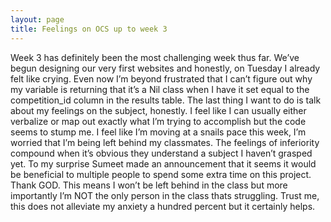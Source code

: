 ```yaml
---
layout: page
title: Feelings on OCS up to week 3
---
```


Week 3 has definitely been the most challenging week thus far.  We’ve begun designing our very first websites and honestly, on Tuesday I already felt like crying. Even now I’m beyond frustrated that I can’t figure out why my variable is returning that it’s a Nil class when I have it set equal to the competition_id column in the results table. The last thing I want to do is talk about my feelings on the subject, honestly. I feel like I can usually either verbalize or map out exactly what I’m trying to accomplish but the code seems to stump me. I feel like I’m moving at a snails pace this week, I’m worried that I’m being left behind my classmates. The feelings of inferiority compound when it’s obvious they understand a subject I haven’t grasped yet.  To my surprise Sumeet made an announcement that it seems it would be beneficial to multiple people to spend some extra time on this project. Thank GOD. This means I won’t be left behind in the class but more importantly I’m NOT the only person in the class thats struggling. Trust me, this does not alleviate my anxiety a hundred percent but it certainly helps. 